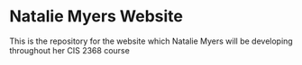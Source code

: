 # Natalie Myers Website
 This is the repository for the website which Natalie Myers will be developing throughout her CIS 2368 course
